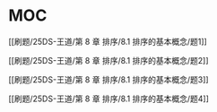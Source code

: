 # MOC

[[刷题/25DS-王道/第 8 章 排序/8.1 排序的基本概念/题1]]

[[刷题/25DS-王道/第 8 章 排序/8.1 排序的基本概念/题2]]

[[刷题/25DS-王道/第 8 章 排序/8.1 排序的基本概念/题3]]

[[刷题/25DS-王道/第 8 章 排序/8.1 排序的基本概念/题4]]
